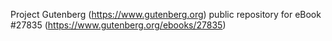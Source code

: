 Project Gutenberg (https://www.gutenberg.org) public repository for eBook #27835 (https://www.gutenberg.org/ebooks/27835)
